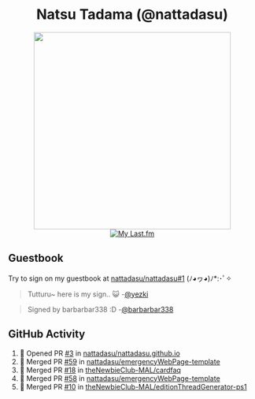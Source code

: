 <div align="center">

# Natsu Tadama (@nattadasu)

[<img width="400" src="https://spotify.nattadeploy.my.id/api?theme=dark&scan=true">](https://open.spotify.com/user/nattadasu)<br>
[![My Last.fm](https://lastfm.nattadeploy.my.id/api?user=nattadasu)](https://www.last.fm/user/nattadasu)
</div>

## Guestbook

Try to sign on my guestbook at [nattadasu/nattadasu#1](https://github.com/nattadasu/nattadasu/issues/1) (ﾉ◕ヮ◕)ﾉ\*:･ﾟ✧

<!--START:guestbook-->
> Tutturu~  here is my sign.. :smiley_cat: 
> -[@yezki](https://github.com/yezki)

> Signed by barbarbar338 :D
> -[@barbarbar338](https://github.com/barbarbar338)
<!--END:guestbook-->

## GitHub Activity
<!--START_SECTION:activity-->
1. 💪 Opened PR [#3](https://github.com/nattadasu/nattadasu.github.io/pull/3) in [nattadasu/nattadasu.github.io](https://github.com/nattadasu/nattadasu.github.io)
2. 🎉 Merged PR [#59](https://github.com/nattadasu/emergencyWebPage-template/pull/59) in [nattadasu/emergencyWebPage-template](https://github.com/nattadasu/emergencyWebPage-template)
3. 🎉 Merged PR [#18](https://github.com/theNewbieClub-MAL/cardfaq/pull/18) in [theNewbieClub-MAL/cardfaq](https://github.com/theNewbieClub-MAL/cardfaq)
4. 🎉 Merged PR [#58](https://github.com/nattadasu/emergencyWebPage-template/pull/58) in [nattadasu/emergencyWebPage-template](https://github.com/nattadasu/emergencyWebPage-template)
5. 🎉 Merged PR [#10](https://github.com/theNewbieClub-MAL/editionThreadGenerator-ps1/pull/10) in [theNewbieClub-MAL/editionThreadGenerator-ps1](https://github.com/theNewbieClub-MAL/editionThreadGenerator-ps1)
<!--END_SECTION:activity-->
